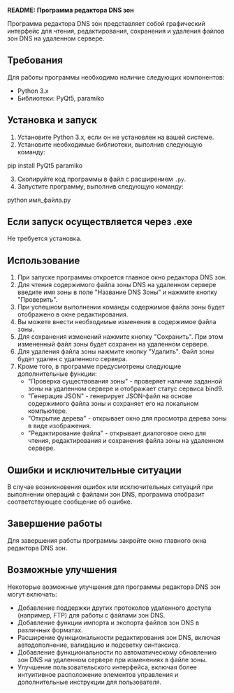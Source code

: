 **README: Программа редактора DNS зон**

Программа редактора DNS зон представляет собой графический интерфейс для чтения, редактирования, сохранения и удаления файлов зон DNS на удаленном сервере.

## Требования

Для работы программы необходимо наличие следующих компонентов:

- Python 3.x
- Библиотеки: PyQt5, paramiko

## Установка и запуск

1. Установите Python 3.x, если он не установлен на вашей системе.
2. Установите необходимые библиотеки, выполнив следующую команду:

pip install PyQt5 paramiko

3. Скопируйте код программы в файл с расширением `.py`.
4. Запустите программу, выполнив следующую команду:

python имя_файла.py

## Если запуск осуществляется через .exe

Не требуется установка.



## Использование

1. При запуске программы откроется главное окно редактора DNS зон.
2. Для чтения содержимого файла зоны DNS на удаленном сервере введите имя зоны в поле "Название DNS Зоны" и нажмите кнопку "Проверить".
3. При успешном выполнении команды содержимое файла зоны будет отображено в окне редактирования.
4. Вы можете внести необходимые изменения в содержимое файла зоны.
5. Для сохранения изменений нажмите кнопку "Сохранить". При этом измененный файл зоны будет сохранен на удаленном сервере.
6. Для удаления файла зоны нажмите кнопку "Удалить". Файл зоны будет удален с удаленного сервера.
7. Кроме того, в программе предусмотрены следующие дополнительные функции:
   - "Проверка существования зоны" - проверяет наличие заданной зоны на удаленном сервере и отображает статус сервиса bind9.
   - "Генерация JSON" - генерирует JSON-файл на основе содержимого файла зоны и сохраняет его на локальном компьютере.
   - "Открытие дерева" - открывает окно для просмотра дерева зоны в виде изображения.
   - "Редактирование файла" - открывает диалоговое окно для чтения, редактирования и сохранения файла зоны на удаленном сервере.

## Ошибки и исключительные ситуации

В случае возникновения ошибок или исключительных ситуаций при выполнении операций с файлами зон DNS, программа отобразит соответствующее сообщение об ошибке.

## Завершение работы

Для завершения работы программы закройте окно главного окна редактора DNS зон.

## Возможные улучшения

Некоторые возможные улучшения для программы редактора DNS зон могут включать:

- Добавление поддержки других протоколов удаленного доступа (например, FTP) для работы с файлами зон DNS.
- Добавление функции импорта и экспорта файлов зон DNS в различных форматах.
- Расширение функциональности редактирования зон DNS, включая автодополнение, валидацию и подсветку синтаксиса.
- Добавление функциональности по автоматическому обновлению зон DNS на удаленном сервере при изменениях в файле зоны.
- Улучшение пользовательского интерфейса, включая более интуитивное расположение элементов управления и дополнительные инструкции для пользователя.
